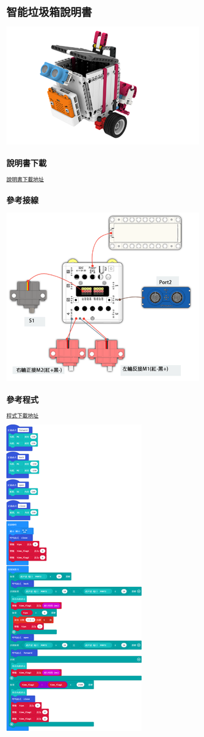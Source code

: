 # 智能垃圾箱說明書

![](./instruction1/06_bin.png)

## 說明書下載

[說明書下載地址]()

## 參考接線

![](./instruction1/06_bincon.png)

## 參考程式

[程式下載地址]()

![](./instruction1/06_bincode.png)